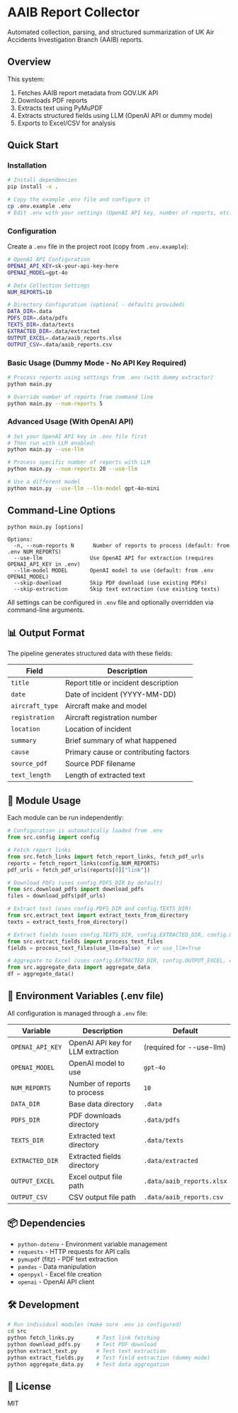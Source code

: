 # AAIB Report Collector

Automated collection, parsing, and structured summarization of UK Air Accidents Investigation Branch (AAIB) reports.

## Overview

This system:

1. Fetches AAIB report metadata from GOV.UK API
2. Downloads PDF reports
3. Extracts text using PyMuPDF
4. Extracts structured fields using LLM (OpenAI API or dummy mode)
5. Exports to Excel/CSV for analysis

## Quick Start

### Installation

```bash
# Install dependencies
pip install -e .

# Copy the example .env file and configure it
cp .env.example .env
# Edit .env with your settings (OpenAI API key, number of reports, etc.)
```

### Configuration

Create a `.env` file in the project root (copy from `.env.example`):

```bash
# OpenAI API Configuration
OPENAI_API_KEY=sk-your-api-key-here
OPENAI_MODEL=gpt-4o

# Data Collection Settings
NUM_REPORTS=10

# Directory Configuration (optional - defaults provided)
DATA_DIR=.data
PDFS_DIR=.data/pdfs
TEXTS_DIR=.data/texts
EXTRACTED_DIR=.data/extracted
OUTPUT_EXCEL=.data/aaib_reports.xlsx
OUTPUT_CSV=.data/aaib_reports.csv
```

### Basic Usage (Dummy Mode - No API Key Required)

```bash
# Process reports using settings from .env (with dummy extractor)
python main.py

# Override number of reports from command line
python main.py --num-reports 5
```

### Advanced Usage (With OpenAI API)

```bash
# Set your OpenAI API key in .env file first
# Then run with LLM enabled:
python main.py --use-llm

# Process specific number of reports with LLM
python main.py --num-reports 20 --use-llm

# Use a different model
python main.py --use-llm --llm-model gpt-4o-mini
```

## Command-Line Options

```
python main.py [options]

Options:
  -n, --num-reports N      Number of reports to process (default: from .env NUM_REPORTS)
  --use-llm               Use OpenAI API for extraction (requires OPENAI_API_KEY in .env)
  --llm-model MODEL       OpenAI model to use (default: from .env OPENAI_MODEL)
  --skip-download         Skip PDF download (use existing PDFs)
  --skip-extraction       Skip text extraction (use existing texts)
```

All settings can be configured in `.env` file and optionally overridden via command-line arguments.

## 📊 Output Format

The pipeline generates structured data with these fields:

| Field           | Description                           |
| --------------- | ------------------------------------- |
| `title`         | Report title or incident description  |
| `date`          | Date of incident (YYYY-MM-DD)         |
| `aircraft_type` | Aircraft make and model               |
| `registration`  | Aircraft registration number          |
| `location`      | Location of incident                  |
| `summary`       | Brief summary of what happened        |
| `cause`         | Primary cause or contributing factors |
| `source_pdf`    | Source PDF filename                   |
| `text_length`   | Length of extracted text              |

## 🧩 Module Usage

Each module can be run independently:

```python
# Configuration is automatically loaded from .env
from src.config import config

# Fetch report links
from src.fetch_links import fetch_report_links, fetch_pdf_urls
reports = fetch_report_links(config.NUM_REPORTS)
pdf_urls = fetch_pdf_urls(reports[0]["link"])

# Download PDFs (uses config.PDFS_DIR by default)
from src.download_pdfs import download_pdfs
files = download_pdfs(pdf_urls)

# Extract text (uses config.PDFS_DIR and config.TEXTS_DIR)
from src.extract_text import extract_texts_from_directory
texts = extract_texts_from_directory()

# Extract fields (uses config.TEXTS_DIR, config.EXTRACTED_DIR, config.OPENAI_MODEL)
from src.extract_fields import process_text_files
fields = process_text_files(use_llm=False)  # or use_llm=True

# Aggregate to Excel (uses config.EXTRACTED_DIR, config.OUTPUT_EXCEL, config.OUTPUT_CSV)
from src.aggregate_data import aggregate_data
df = aggregate_data()
```

## 🔑 Environment Variables (.env file)

All configuration is managed through a `.env` file:

| Variable         | Description                       | Default                   |
| ---------------- | --------------------------------- | ------------------------- |
| `OPENAI_API_KEY` | OpenAI API key for LLM extraction | (required for --use-llm)  |
| `OPENAI_MODEL`   | OpenAI model to use               | `gpt-4o`                  |
| `NUM_REPORTS`    | Number of reports to process      | `10`                      |
| `DATA_DIR`       | Base data directory               | `.data`                   |
| `PDFS_DIR`       | PDF downloads directory           | `.data/pdfs`              |
| `TEXTS_DIR`      | Extracted text directory          | `.data/texts`             |
| `EXTRACTED_DIR`  | Extracted fields directory        | `.data/extracted`         |
| `OUTPUT_EXCEL`   | Excel output file path            | `.data/aaib_reports.xlsx` |
| `OUTPUT_CSV`     | CSV output file path              | `.data/aaib_reports.csv`  |

## 📦 Dependencies

- `python-dotenv` - Environment variable management
- `requests` - HTTP requests for API calls
- `pymupdf` (fitz) - PDF text extraction
- `pandas` - Data manipulation
- `openpyxl` - Excel file creation
- `openai` - OpenAI API client

## 🛠️ Development

```bash
# Run individual modules (make sure .env is configured)
cd src
python fetch_links.py       # Test link fetching
python download_pdfs.py     # Test PDF download
python extract_text.py      # Test text extraction
python extract_fields.py    # Test field extraction (dummy mode)
python aggregate_data.py    # Test data aggregation
```

## 📝 License

MIT
